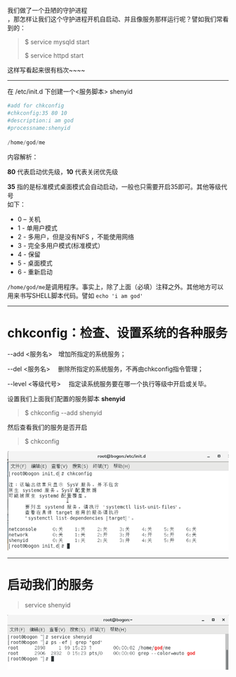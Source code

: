 我们做了一个丑陋的守护进程  
，那怎样让我们这个守护进程开机自启动、并且像服务那样运行呢？譬如我们常看到的：

> $ service mysqld start
>
> $ service httpd start

这样写看起来很有档次~~~~

---

在 /etc/init.d 下创建一个&lt;服务脚本&gt; shenyid

```php
#add for chkconfig
#chkconfig:35 80 10
#description:i am god
#processname:shenyid

/home/god/me
```

内容解析：

**80** 代表启动优先级，**10** 代表关闭优先级

**35** 指的是标准模式桌面模式会自动启动，一般也只需要开启35即可。其他等级代号  
如下：

* 0 – 关机
* 1 - 单用户模式 
* 2 - 多用户，但是没有NFS ，不能使用网络 
* 3 - 完全多用户模式\(标准模式）
* 4 - 保留 
* 5 - 桌面模式
* 6 - 重新启动 

`/home/god/me`是调用程序。事实上，除了上面（必填）注释之外。其他地方可以用来书写SHELL脚本代码。譬如 `echo 'i am god'`

---

# chkconfig：检查、设置系统的各种服务

--add &lt;服务名&gt;　增加所指定的系统服务；

--del &lt;服务名&gt;　 删除所指定的系统服务，不再由chkconfig指令管理；

--level   &lt;等级代号&gt; 　指定读系统服务要在哪一个执行等级中开启或关毕。

设置我们上面我们配置的服务脚本 **shenyid**

> $ chkconfig --add shenyid

然后查看我们的服务是否开启

> $ chkconfig

![](/assets/2c268585-f9b5-4b80-8c87-276476d57d2bimport.png)

---

# 启动我们的服务

> service shenyid

![](/assets/28ed1c1a-e552-4a73-b72f-fccf8361a61bimport.png)



